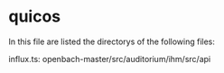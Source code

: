 # quicos

In this file are listed the directorys of the following files:

influx.ts: openbach-master/src/auditorium/ihm/src/api
